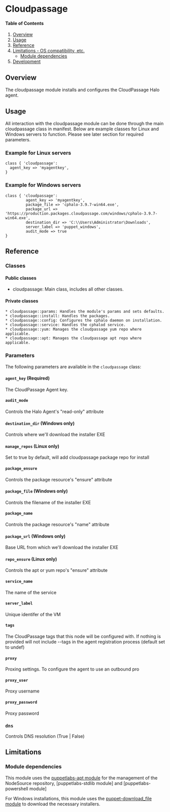 # Cloudpassage

#### Table of Contents

1. [Overview](#overview)
1. [Usage](#usage)
1. [Reference](#reference)
1. [Limitations - OS compatibility, etc.](#limitations)
    * [Module dependencies](#module-dependencies)
1. [Development](#development)

## Overview

The cloudpassage module installs and configures the CloudPassage Halo agent.

## Usage

All interaction with the cloudpassage module can be done through the main cloudpassage class in manifest. Below are example classes for Linux and Windows servers to function. Please see later section for required parameters.

### Example for Linux servers

```
class { 'cloudpassage':
  agent_key => 'myagentkey',
}
```

### Example for Windows servers

```
class { 'cloudpassage':
         agent_key => 'myagentkey',
         package_file => 'cphalo-3.9.7-win64.exe',
         package_url => 'https://production.packages.cloudpassage.com/windows/cphalo-3.9.7-win64.exe',
         destination_dir => 'C:\\Users\Administrator\Downloads',
         server_label => 'puppet_windows',
         audit_mode => true
}
```

## Reference

### Classes

#### Public classes

* cloudpassage: Main class, includes all other classes.

#### Private classes

```
* cloudpassage::params: Handles the module's params and sets defaults.
* cloudpassage::install: Handles the packages.
* cloudpassage::config: Configures the cphalo daemon on installation.
* cloudpassage::service: Handles the cphalod service.
* cloudpassage::yum: Manages the cloudpassage yum repo where applicable.
* cloudpassage::apt: Manages the cloudpassage apt repo where applicable.
```

### Parameters

The following parameters are available in the `cloudpassage` class:

#### `agent_key` (Required)

The CloudPassage Agent key.

#### `audit_mode`

Controls the Halo Agent's "read-only" attribute

#### `destination_dir` (Windows only)

Controls where we'll download the installer EXE

#### `manage_repos` (Linux only)

Set to true by default, will add cloudpassage package repo for install

#### `package_ensure`

Controls the package resource's "ensure" attribute

#### `package_file` (Windows only)

Controls the filename of the installer EXE

#### `package_name`

Controls the package resource's "name" attribute

#### `package_url` (Windows only)

Base URL from which we'll download the installer EXE

#### `repo_ensure` (Linux only)

Controls the apt or yum repo's "ensure" attribute

#### `service_name`

The name of the service

#### `server_label`

Unique identifer of the VM

#### `tags`

The CloudPassage tags that this node will be configured with. If nothing is provided
will not include --tags in the agent registration process (default set to undef)

#### `proxy`

Proxing settings. To configure the agent to use an outbound pro

#### `proxy_user`

Proxy username

#### `proxy_password`

Proxy password

### `dns`

Controls DNS resolution (True | False)

## Limitations

### Module dependencies

This module uses the [puppetlabs-apt module](https://forge.puppet.com/puppetlabs/apt) for the management of the NodeSource
repository, [puppetlabs-stdlib module] and [puppetlabs-powershell module]

For Windows installations, this module uses the [puppet-download_file module](https://forge.puppet.com/puppet/download_file) to download the necessary installers.

<!---
#CPTAGS:community-unsupported automation deployment
#TBICON:images/ruby_icon.png
-->
